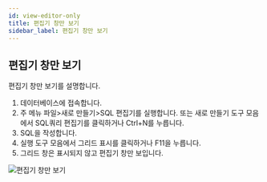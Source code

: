 ```yaml
---
id: view-editor-only
title: 편집기 창만 보기
sidebar_label: 편집기 창만 보기
---
```


## 편집기 창만 보기

편집기 창만 보기를 설명합니다.

1. 데이터베이스에 접속합니다.
2. 주 메뉴 파일>새로 만들기>SQL 편집기를 실행합니다. 또는 새로 만들기 도구 모음에서 SQL쿼리 편집기를 클릭하거나 Ctrl+N를 누릅니다.
3. SQL을 작성합니다.
4. 실행 도구 모음에서 그리드 표시를 클릭하거나 F11을 누릅니다.
5. 그리드 창은 표시되지 않고 편집기 창만 보입니다.

![편집기 창만 보기](https://s3.ap-northeast-2.amazonaws.com/sqlgate-manual-content/9159FC08E95039AC21604B4669349E08.jpg)

